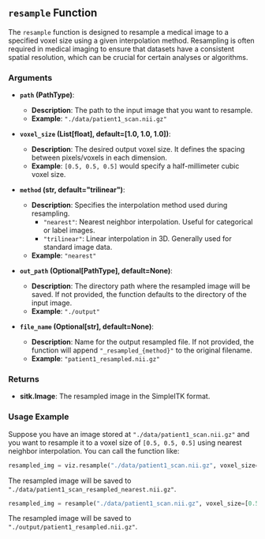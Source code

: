 ## `resample` Function

The `resample` function is designed to resample a medical image to a specified voxel size using a given interpolation method. Resampling is often required in medical imaging to ensure that datasets have a consistent spatial resolution, which can be crucial for certain analyses or algorithms.

### Arguments

- **`path` (PathType)**: 
  - **Description**: The path to the input image that you want to resample.
  - **Example**: `"./data/patient1_scan.nii.gz"`

- **`voxel_size` (List[float], default=[1.0, 1.0, 1.0])**: 
  - **Description**: The desired output voxel size. It defines the spacing between pixels/voxels in each dimension.
  - **Example**: `[0.5, 0.5, 0.5]` would specify a half-millimeter cubic voxel size.

- **`method` (str, default="trilinear")**: 
  - **Description**: Specifies the interpolation method used during resampling.
    - `"nearest"`: Nearest neighbor interpolation. Useful for categorical or label images.
    - `"trilinear"`: Linear interpolation in 3D. Generally used for standard image data.
  - **Example**: `"nearest"`

- **`out_path` (Optional[PathType], default=None)**:
  - **Description**: The directory path where the resampled image will be saved. If not provided, the function defaults to the directory of the input image.
  - **Example**: `"./output"`

- **`file_name` (Optional[str], default=None)**:
  - **Description**: Name for the output resampled file. If not provided, the function will append `"_resampled_{method}"` to the original filename.
  - **Example**: `"patient1_resampled.nii.gz"`

### Returns

- **sitk.Image**: The resampled image in the SimpleITK format.

### Usage Example

Suppose you have an image stored at `"./data/patient1_scan.nii.gz"` and you want to resample it to a voxel size of `[0.5, 0.5, 0.5]` using nearest neighbor interpolation. You can call the function like:

```python
resampled_img = viz.resample("./data/patient1_scan.nii.gz", voxel_size=[0.1, 0.1, 0.1], method="nearest")
```

The resampled image will be saved to `"./data/patient1_scan_resampled_nearest.nii.gz"`.


```python
resampled_img = resample("./data/patient1_scan.nii.gz", voxel_size=[0.5, 0.5, 0.5], method="nearest", out_path="./output", file_name="patient1_resampled.nii.gz")
```

The resampled image will be saved to `"./output/patient1_resampled.nii.gz"`.


